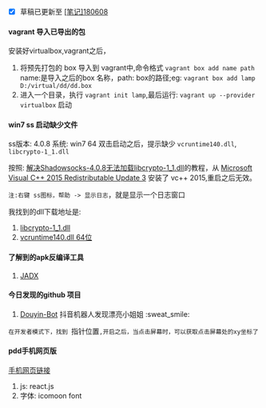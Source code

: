 - [x] 草稿已更新至 [[笔记]180608](https://www.cnblogs.com/fsong/p/9180872.html)

#### vagrant 导入已导出的包
安装好virtualbox,vagrant之后，

1. 将预先打包的 box 导入到 vagrant中,命令格式 `vagrant box add name path` name:是导入之后的box 名称，path: box的路径;eg: `vagrant box add lamp D:/virtual/dd/dd.box`
2. 进入一个目录，执行 `vagrant init lamp`,最后运行: `vagrant up --provider virtualbox` 启动

#### win7 ss 启动缺少文件
ss版本: 4.0.8
系统: win7 64
双击启动之后，提示缺少  `vcruntime140.dll`, `libcrypto-1_1.dll`


按照: [解决Shadowsocks-4.0.8无法加载libcrypto-1_1.dll](https://www.sfantree.com/sswin408_libcrypto/index.html)的教程，从 [Microsoft Visual C++ 2015 Redistributable Update 3](https://www.microsoft.com/en-us/download/details.aspx?id=53840) 安装了 vc++ 2015,重启之后无效。

`注:右键 ss图标，帮助 -> 显示日志`，就是显示一个日志窗口

我找到的dll下载地址是:

1. [libcrypto-1_1.dll](http://www.huacolor.com/soft/145399.html)
2. [vcruntime140.dll 64位](https://www.jb51.net/dll/vcruntime140.dll.html)


#### 了解到的apk反编译工具
1. [JADX](https://github.com/skylot/jadx)

#### 今日发现的github 项目
1. [Douyin-Bot](https://github.com/wangshub/Douyin-Bot) 抖音机器人发现漂亮小姐姐 :sweat\_smile: 

`在开发者模式下，找到 `指针位置`,开启之后，当点击屏幕时，可以获取点击屏幕处的xy坐标了`

#### pdd手机网页版

[手机网页链接](http://mobile.yangkeduo.com)

1. js: react.js
2. 字体: icomoon font
